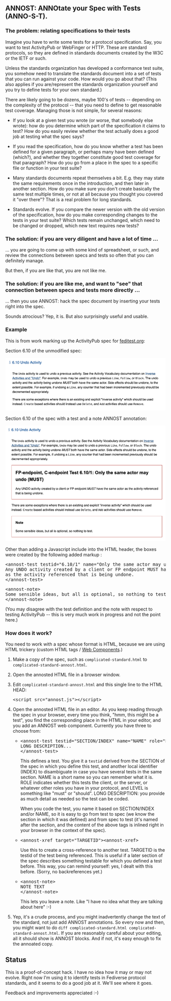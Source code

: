 ## ANNOST: ANNOtate your Spec with Tests (ANNO-S-T).

### The problem: relating specifications to their tests

Imagine you have to write some tests for a protocol specification. Say, you want to test ActivityPub
or WebFinger or HTTP. These are standard protocols, so they are defined in standards documents
created by the W3C or the IETF or such.

Unless the standards organization has developed a conformance test suite, you somehow need to
translate the standards document into a set of tests that you can run against your code. How would
you go about that? (This also applies if you are/represent the standards organization yourself
and you try to define tests for your own standard.)

There are likely going to be dozens, maybe 100's of tests -- depending on the complexity of the
protocol -- that you need to define to get reasonable test coverage. Managing those is not 
simple, for several reasons:

* If you look at a given test you wrote (or worse, that somebody else wrote): how do you determine
  which part of the specification it claims to test? How do you easily review whether the test
  actually does a good job at testing what the spec says?

* If you read the specification, how do you know whether a test has been defined for a given
  paragraph, or perhaps many have been defined (which?), and whether they together constitute good
  test coverage for that paragraph? How do you go from a place in the spec to a specific file
  or function in your test suite?

* Many standards documents repeat themselves a bit. E.g. they may state the same requirements once
  in the introduction, and then later in another section. How do you make sure you don't create basically
  the same test multiple times, or not at all because you thought you covered it "over there"?
  That is a real problem for long standards.

* Standards evolve. If you compare the newer version with the old version of the specification,
  how do you make corresponding changes to the tests in your test suite? Which tests remain unchanged,
  which need to be changed or dropped, which new text requires new tests?

### The solution: if you are very diligent and have a lot of time ...

... you are going to come up with some kind of spreadsheet, or such, and review the connections
between specs and tests so often that you can definitely manage. 

But then, if you are like that, you are not like me.

### The solution: if you are like me, and want to "see" that connection between specs and tests more directly ...

... then you use ANNOST: hack the spec document by inserting your tests right into the spec.

Sounds atrocious? Yep, it is. But also surprisingly useful and usable.

### Example

This is from work marking up the ActivityPub spec for [feditest.org](https://feditest.org/):

Section 6.10 of the unmodified spec:

![Section 6.10 -- unmodified](images/ap-spec-example.png)

Section 6.10 of the spec with a test and a note ANNOST annotation:

![Section 6.10 -- with ANNOST annotations](images/ap-spec-example-annost.png)

Other than adding a Javascript include into the HTML header, the boxes were created by the
following added markup :

<pre>
&lt;annost-test testid="6.10/1" name="Only the same actor may undo" role="FP-endpoint, C-endpoint" level="MUST" id="test-6.10/1"&gt;
Any UNDO activity created by a client or FP endpoint MUST have the same actor
as the activity referenced that is being undone.
&lt;/annost-test&gt;
</pre>
<pre>
&lt;annost-note&gt;
Some sensible ideas, but all is optional, so nothing to test.
&lt;/annost-note&gt;
</pre>
(You may disagree with the test definition and the note with respect to testing ActivityPub
-- this is very much work in progress and not the point here.)

### How does it work?

You need to work with a spec whose format is HTML, because we are using HTML trickery (custom
HTML tags / [Web Components](https://en.wikipedia.org/wiki/Web_Components).)

1. Make a copy of the spec, such as `complicated-standard.html` to `complicated-standard-annost.html`.
 
1. Open the annosted HTML file in a browser window.

1. Edit `complicated-standard-annost.html` and this single line to the HTML HEAD:

   <pre>&lt;script src="annost.js"&gt;&lt;/script&gt;</pre>

1. Open the annosted HTML file in an editor. As you keep reading through the spec in your browser,
   every time you think, "hmm, this might be a test", you find the corresponding place in the
   HTML in your editor, and you add an ANNOST web component. Currently you have three to choose
   from:

   * <pre>&lt;annost-test testid="SECTION/INDEX" name="NAME" role="ROLE" level="LEVEL">
     LONG DESCRIPTION...
     &lt;/annost-test&gt;
     </pre>

     This defines a test. You give it a `testid` derived from the SECTION of the spec in which 
     you define this test, and another local identifier (INDEX) to disambiguate in case you have
     several tests in the same section. NAME is a short name so you can remember what it is. ROLE
     indicates whether this tests the client, or the server, or whatever other roles you have in your
     protocol, and LEVEL is something like "must" or "should". LONG DESCRIPTION: you provide
     as much detail as needed so the test can be coded.

     When you code the test, you name it based on SECTION/INDEX and/or NAME, so it is easy
     to go from test to spec (we know the section in which it was defined) and from spec
     to test (it's named after the section, and the content of the above tags is inlined
     right in your browser in the context of the spec).

   * <pre>&lt;annost-xref target="TARGETID"&gt;&lt;annost-xref&gt;</pre>

     Use this to create a cross-reference to another test. TARGETID is the testid of the test
     being referenced. This is useful if a later section of the spec describes something testable
     for which you defined a test before. This way, you can remind yourself:
     yes, I dealt with this before. (Sorry, no backreferences yet.)

   * <pre>&lt;annost-note&gt;
     NOTE TEXT
     &lt/annost-note&gt;
     </pre>

     This lets you leave a note. Like "I have no idea what they are talking about here" :-)

1. Yep, it's a crude process, and you might inadvertently change the text of the standard,
   not just add ANNOST annotations. So every now and then, you might want to do
   `diff complicated-standard.html complicated-standard-annost.html`. If you are reasonably
   careful about your editing, all it should show is ANNOST blocks. And if not, it's easy
   enough to fix the annoated copy.


## Status

This is a proof-of-concept hack. I have no idea how it may or may not evolve. Right now I'm using
it to identify tests in Fediverse protocol standards, and it seems to do a good job at it.
We'll see where it goes.

Feedback and improvements appreciated :-)

